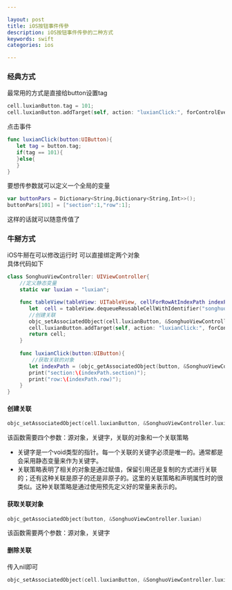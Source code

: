 ```yaml
---

layout: post
title: iOS按钮事件传參
description: iOS按钮事件传參的二种方式
keywords: swift
categories: ios

---
```


### 经典方式

最常用的方式是直接给button设置tag

```swift
cell.luxianButton.tag = 101;
cell.luxianButton.addTarget(self, action: "luxianClick:", forControlEvents: UIControlEvents.TouchUpInside);
```
点击事件

```swift
func luxianClick(button:UIButton){
   let tag = button.tag;
   if(tag == 101){
   }else{
   }
}
```
要想传参数就可以定义一个全局的变量

```swift
var buttonPars = Dictionary<String,Dictionary<String,Int>>();
buttonPars[101] = ["section":1,"row":1];
```
这样的话就可以随意传值了

### 牛掰方式

iOS牛掰在可以修改运行时 可以直接绑定两个对象  
具体代码如下

```swift
class SonghuoViewController: UIViewController{
	//定义静态变量
	static var luxian = "luxian";

	func tableView(tableView: UITableView, cellForRowAtIndexPath indexPath: NSIndexPath) -> UITableViewCell {
	   let  cell = tableView.dequeueReusableCellWithIdentifier("songhuoCell", forIndexPath: indexPath) as! SonghuoTableViewCell;
	   //创建关联
	   objc_setAssociatedObject(cell.luxianButton, &SonghuoViewController.luxian, indexPath, objc_AssociationPolicy.OBJC_ASSOCIATION_RETAIN_NONATOMIC);
	   cell.luxianButton.addTarget(self, action: "luxianClick:", forControlEvents: UIControlEvents.TouchUpInside);
	   return cell;
	}
	
	func luxianClick(button:UIButton){
		//获取关联的对象
	   let indexPath = (objc_getAssociatedObject(button, &SonghuoViewController.luxian) as! NSIndexPath);
	   print("section:\(indexPath.section)");
	   print("row:\(indexPath.row)");
	}
}
```

#### 创建关联
```swift
objc_setAssociatedObject(cell.luxianButton, &SonghuoViewController.luxian, indexPath, objc_AssociationPolicy.OBJC_ASSOCIATION_RETAIN_NONATOMIC);
```

该函数需要四个参数：源对象，关键字，关联的对象和一个关联策略  
 
+ 关键字是一个void类型的指针。每一个关联的关键字必须是唯一的。通常都是会采用静态变量来作为关键字。
+ 关联策略表明了相关的对象是通过赋值，保留引用还是复制的方式进行关联的；还有这种关联是原子的还是非原子的。这里的关联策略和声明属性时的很类似。这种关联策略是通过使用预先定义好的常量来表示的。

#### 获取关联对象
```swift
objc_getAssociatedObject(button, &SonghuoViewController.luxian)
```
该函数需要两个参数：源对象，关键字

#### 删除关联
传入nil即可  
```swift
objc_setAssociatedObject(cell.luxianButton, &SonghuoViewController.luxian, nil, objc_AssociationPolicy.OBJC_ASSOCIATION_RETAIN_NONATOMIC);
```

